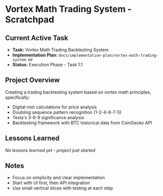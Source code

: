 # Vortex Math Trading System - Scratchpad

## Current Active Task
- **Task:** Vortex Math Trading Backtesting System
- **Implementation Plan:** `docs/implementation-plan/vortex-math-trading-system.md`
- **Status:** Execution Phase - Task 1.1

## Project Overview
Creating a trading backtesting system based on vortex math principles, specifically:
- Digital root calculations for price analysis
- Doubling sequence pattern recognition (1-2-4-8-7-5)
- Tesla's 3-6-9 significance analysis
- Backtesting framework with BTC historical data from CoinGecko API

## Lessons Learned
*No lessons learned yet - project just started*

## Notes
- Focus on simplicity and clear implementation
- Start with UI first, then API integration
- Use small vertical slices with testing at each step